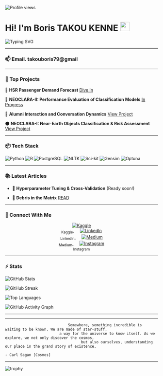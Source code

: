 ![Profile views](https://komarev.com/ghpvc/?username=Takou07)


# Hi! I'm Boris TAKOU KENNE <img src="https://media.giphy.com/media/hvRJCLFzcasrR4ia7z/giphy.gif" width="30px"/>

![Typing SVG](https://readme-typing-svg.herokuapp.com?font=Fira+Code&weight=500&size=22&pause=1000&color=00A6FF&center=false&vCenter=true&width=1000&lines=🧠+Digital+Twin+Engineer+%7C+🖼️+Computer+Vision+%7C+🗣️+Speech+Recognition;🗄️+Databases+%7C+🤖+Machine+Learning+%7C+🧬+Deep+Learning;⚙️+Data+Engineering+%7C+📊+Data+Science;🌍+Together+we+can+change+the+world)


---
### 📫 Email. takouboris79@gmail



---

### 🌟 Top Projects

 🚄 **HSR Passenger Demand Forecast** [Dive In](https://github.com/Yusuf-Abol/JetRail-Traffic-Forecasting)
   
 🔭 **NEOCLARA-II: Performance Evaluation of Classification Models** [In Progress](https://github.com/Yusuf-Abol/NEOCLARA-II)

 💬 **Alumni Interaction and Conversation Dynamics** [View Project](https://github.com/Yusuf-Abol/Alumni-Interaction-and-Conversation-Dynamics-NLP)
 
 🌑 **NEOCLARA-I: Near-Earth Objects Classification & Risk Assessment** [View Project](https://github.com/Yusuf-Abol/NEOCLARA-I)


---

### 📦 Tech Stack

![Python](https://img.shields.io/badge/Python-3.11-blue?style=for-the-badge&logo=python)
![R](https://img.shields.io/badge/R-276DC3?style=for-the-badge&logo=r&logoColor=white)
![PostgreSQL](https://img.shields.io/badge/PostgreSQL-316192?style=for-the-badge&logo=postgresql&logoColor=white)
![NLTK](https://img.shields.io/badge/NLTK-3.6.3-yellowgreen?style=for-the-badge&logo=r&logo=nltk)
![Sci-kit](https://img.shields.io/badge/Scikitlearn-blue?style=for-the-badge&logo=r&logo=scikit)
![Gensim](https://img.shields.io/badge/Gensim-4.1.2-green?style=for-the-badge&logo=r&logo=gensim)
![Optuna](https://img.shields.io/badge/Optuna-blue?style=for-the-badge&logo=r&logo=optuna)


---

### 📚 Latest Articles

- 📝 **Hyperparameter Tuning & Cross-Validation** (Ready soon!)

- 📖 **Debris in the Matrix** [READ](https://medium.com/@yusufabolarinwa/debris-in-the-matrix-0ae923a39f0d) 




---

### 💬 Connect With Me

<p align="center">
  <a href="https://www.kaggle.com/boristakou" target="_blank">
    <img src="https://img.icons8.com/external-tal-revivo-shadow-tal-revivo/48/000000/external-kaggle-an-online-community-of-data-scientists-and-machine-learners-owned-by-google-logo-shadow-tal-revivo.png" alt="Kaggle"/>
    <br/><sub>Kaggle</sub>
  </a>
  &nbsp;&nbsp;&nbsp;&nbsp;
  <a href="https://www.linkedin.com/in/boris-takou-kenne-948895253" target="_blank">
    <img src="https://img.icons8.com/color/48/000000/linkedin.png" alt="LinkedIn"/>
    <br/><sub>LinkedIn</sub>
  </a>
  &nbsp;&nbsp;&nbsp;&nbsp;
  <a href="https://medium.com/@takouboris79" target="_blank">
    <img src="https://img.icons8.com/ios-filled/48/000000/medium-monogram.png" alt="Medium"/>
    <br/><sub>Medium</sub>
  </a>
  &nbsp;&nbsp;&nbsp;&nbsp;
  <a href="https://www.instagram.com/kenne_boris07/" target="_blank">
    <img src="https://img.icons8.com/color/48/000000/instagram-new.png" alt="Instagram"/>
    <br/><sub>Instagram</sub>
  </a>
</p>

---
### ⚡ Stats 


![GitHub Stats](https://github-readme-stats.vercel.app/api?username=yusuf-abol&show_icons=true&theme=react)

![GitHub Streak](https://github-readme-streak-stats-salesp07.vercel.app/?user=Yusuf-Abol&count_private=true&theme=react&border_radius=10&hide_border=false)

![Top Languages](https://github-readme-stats.vercel.app/api/top-langs/?username=yusuf-abol&layout=compact&theme=react)


![GitHub Activity Graph](https://github-readme-activity-graph.vercel.app/graph?username=yusuf-Abol&theme=react-dark)


---
---


                                 Somewhere, something incredible is waiting to be known. We are made of star-stuff,
                             a way for the universe to know itself. As we explore, we not only discover the cosmos, 
                                       but also ourselves, understanding our place in the grand story of existence.
                                                                                              - Carl Sagan [Cosmos]
---

![trophy](https://github-profile-trophy.vercel.app/?username=Yusuf-Abol&theme=dark)
<!---
Yusuf-Abol/Yusuf-Abol is a ✨ special ✨ repository because its `README.md` (this file) appears on your GitHub profile.
You can click the Preview link to take a look at your changes.
--->
